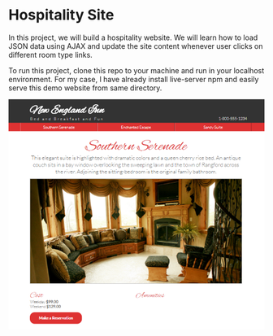 # Hospitality Site

In this project, we will build a hospitality website. We will learn how to load JSON data using AJAX and update the site content whenever user clicks on different room type links.

To run this project, clone this repo to your machine and run in your localhost environment. For my case, I have already install live-server npm and easily serve this demo website from same directory.

![Preview](screenshot.png)
